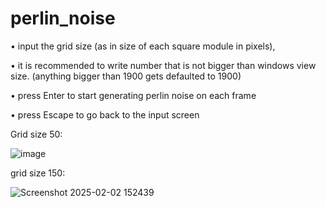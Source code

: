 # perlin_noise

  • input the grid size (as in size of each square module in pixels),
  
  • it is recommended to write number that is not bigger than windows view size. (anything bigger than 1900 gets defaulted to 1900)
  
  • press Enter to start generating perlin noise on each frame
  
  • press Escape to go back to the input screen


Grid size 50:

![image](https://github.com/user-attachments/assets/4f31e49e-7fb4-4302-84f8-2e784d3ae538)


grid size 150:

![Screenshot 2025-02-02 152439](https://github.com/user-attachments/assets/2faf7534-5355-4de6-b1d0-6f4efce9c0bf)
